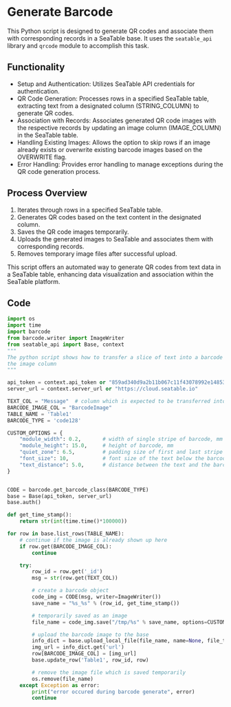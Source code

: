 # Generate Barcode

This Python script is designed to generate QR codes and associate them with corresponding records in a SeaTable base. It uses the `seatable_api` library and `qrcode` module to accomplish this task.

## Functionality

- Setup and Authentication: Utilizes SeaTable API credentials for authentication.
- QR Code Generation: Processes rows in a specified SeaTable table, extracting text from a designated column (STRING_COLUMN) to generate QR codes.
- Association with Records: Associates generated QR code images with the respective records by updating an image column (IMAGE_COLUMN) in the SeaTable table.
- Handling Existing Images: Allows the option to skip rows if an image already exists or overwrite existing barcode images based on the OVERWRITE flag.
- Error Handling: Provides error handling to manage exceptions during the QR code generation process.

## Process Overview

1. Iterates through rows in a specified SeaTable table.
1. Generates QR codes based on the text content in the designated column.
1. Saves the QR code images temporarily.
1. Uploads the generated images to SeaTable and associates them with corresponding records.
1. Removes temporary image files after successful upload.

This script offers an automated way to generate QR codes from text data in a SeaTable table, enhancing data visualization and association within the SeaTable platform.

## Code

```python
import os
import time
import barcode
from barcode.writer import ImageWriter
from seatable_api import Base, context
"""
The python script shows how to transfer a slice of text into a barcode image and save it into
the image column
"""

api_token = context.api_token or "859ad340d9a2b11b067c11f43078992e14853af5"
server_url = context.server_url or "https://cloud.seatable.io"

TEXT_COL = "Message"  # column which is expected to be transferred into barcode
BARCODE_IMAGE_COL = "BarcodeImage"
TABLE_NAME = 'Table1'
BARCODE_TYPE = 'code128'

CUSTOM_OPTIONS = {
    "module_width": 0.2,       # width of single stripe of barcode, mm
    "module_height": 15.0,     # height of barcode, mm
    "quiet_zone": 6.5,         # padding size of first and last stripe to the image, mm
    "font_size": 10,           # font size of the text below the barcode,pt
    "text_distance": 5.0,      # distance between the text and the barcode, mm
}


CODE = barcode.get_barcode_class(BARCODE_TYPE)
base = Base(api_token, server_url)
base.auth()

def get_time_stamp():
    return str(int(time.time()*100000))

for row in base.list_rows(TABLE_NAME):
    # continue if the image is already shown up here
    if row.get(BARCODE_IMAGE_COL):
        continue

    try:
        row_id = row.get('_id')
        msg = str(row.get(TEXT_COL))

        # create a barcode object
        code_img = CODE(msg, writer=ImageWriter())
        save_name = "%s_%s" % (row_id, get_time_stamp())

        # temporarily saved as an image
        file_name = code_img.save("/tmp/%s" % save_name, options=CUSTOM_OPTIONS)

        # upload the barcode image to the base
        info_dict = base.upload_local_file(file_name, name=None, file_type='image', replace=True)
        img_url = info_dict.get('url')
        row[BARCODE_IMAGE_COL] = [img_url]
        base.update_row('Table1', row_id, row)

        # remove the image file which is saved temporarily
        os.remove(file_name)
    except Exception as error:
        print("error occured during barcode generate", error)
        continue
```
